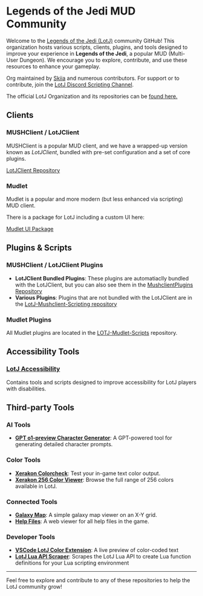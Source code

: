 # Legends of the Jedi MUD Community

Welcome to the [Legends of the Jedi (LotJ)](https://legendsofthejedi.com/) community GitHub! This organization hosts various scripts, clients, plugins, and tools designed to improve your experience in **Legends of the Jedi**, a popular MUD (Multi-User Dungeon). We encourage you to explore, contribute, and use these resources to enhance your gameplay.

Org maintained by [Skiia](https://github.com/sceboucher) and numerous contributors. For support or to contribute, join the [LotJ Discord Scripting Channel](https://discord.gg/tfpAJxsRXB).

The official LotJ Organization and its repositories can be [found here.](https://github.com/LotJ)

## Clients

### MUSHClient / LotJClient
MUSHClient is a popular MUD client, and we have a wrapped-up version known as _LotJClient_, bundled with pre-set configuration and a set of core plugins.

[LotJClient Repository](https://github.com/Xavious/LotjClient)

### Mudlet
Mudlet is a popular and more modern (but less enhanced via scripting) MUD client.

There is a package for LotJ including a custom UI here:

[Mudlet UI Package](https://github.com/LotJ/lotj-mudlet-ui)


## Plugins & Scripts

### MUSHClient / LotJClient Plugins
- **LotJClient Bundled Plugins**: These plugins are automatiaclly bundled with the LotJClient, but you can also see them in the [MushclientPlugins Repository](https://github.com/LotJCommunity/MushclientPlugins)
- **Various Plugins**: Plugins that are not bundled with the LotJClient are in the [LotJ-Mushclient-Scripting repository](https://github.com/LotJCommunity/LotJ-Mushclient-Scripting)

### Mudlet Plugins
All Mudlet plugins are located in the [LOTJ-Mudlet-Scripts](https://github.com/LotJCommunity/LOTJ-Mudlet-Scripts) repository.



## Accessibility Tools

### [LotJ Accessibility](https://github.com/LotJCommunity/LotJ-Accessibility)
Contains tools and scripts designed to improve accessibility for LotJ players with disabilities.



## Third-party Tools

### AI Tools
- **[GPT o1-preview Character Generator](https://github.com/LotJCommunity/third-party-tools/blob/main/ai/prompt-o1-chargen)**: A GPT-powered tool for generating detailed character prompts.

### Color Tools
- **[Xerakon Colorcheck](https://xerakon.com/lotj/colorcheck.html)**: Test your in-game text color output.
- **[Xerakon 256 Color Viewer](https://xerakon.com/lotj/view256color.html)**: Browse the full range of 256 colors available in LotJ.

### Connected Tools
- [**Galaxy Map**](https://www.legendsofthejedi.com/galaxy-map): A simple galaxy map viewer on an X-Y grid.
- [**Help Files**](https://www.legendsofthejedi.com/help): A web viewer for all help files in the game.

### Developer Tools
- [**VSCode LotJ Color Extension**](https://github.com/mnemosynium/lotjcolor): A live preview of color-coded text
- [**LotJ Lua API Scraper**](https://github.com/Johnson336/LotJLuaAPI-Scraper): Scrapes the LotJ Lua API to create Lua function definitions for your Lua scripting environment

---

Feel free to explore and contribute to any of these repositories to help the LotJ community grow!
